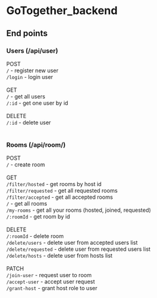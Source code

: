 # GoTogether_backend

## End points

### Users (/api/user)

POST<br />
`/` - register new user<br />
`/login` - login user<br />
<br />
GET<br />
`/` - get all users<br />
`/:id` - get one user by id<br />
<br />
DELETE<br />
`/:id` - delete user<br />
<br />

### Rooms (/api/room/)

POST<br />
`/` - create room<br />
<br />
GET<br />
`/filter/hosted` - get rooms by host id<br />
`/filter/requested` - get all requested rooms<br />
`/filter/accepted` - get all accepted rooms<br />
`/` - get all rooms<br />
`/my-rooms` - get all your rooms (hosted, joined, requested)<br />
`/:roomId` - get room by id<br />
<br />
DELETE<br />
`/:roomId` - delete room<br />
`/delete/users` - delete user from accepted users list<br />
`/delete/requested` - delete user from requested users list<br />
`/delete/hosts` - delete user from hosts list<br />
<br />
PATCH<br />
`/join-user` - request user to room<br />
`/accept-user` - accept user request<br />
`/grant-host`  - grant host role to user<br />
